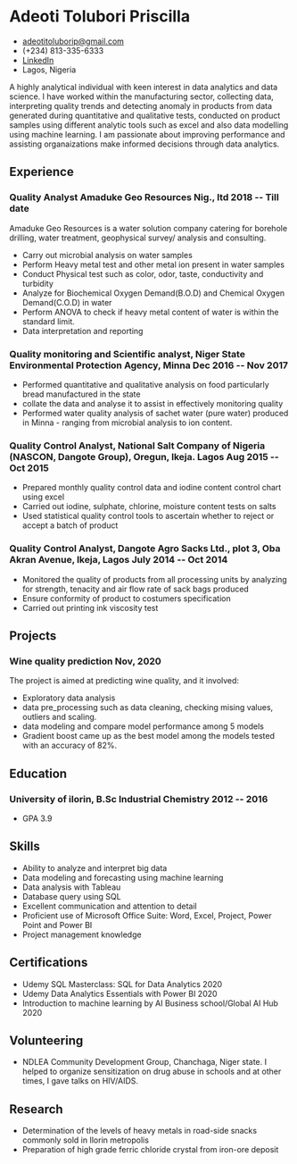 <!-- The (first) h1 will be used as the <title> of the HTML page -->
# Adeoti Tolubori Priscilla

<!-- The unordered list immediately after the h1 will be formatted on a single
line. It is intended to be used for contact details -->
- <adeotitoluborip@gmail.com>
- (+234) 813-335-6333
- [LinkedIn](http://www.linkedin.com/in/tolubori-adeoti-833a0713a)
- Lagos, Nigeria

<!-- The paragraph after the h1 and ul and before the first h2 is optional. It
is intended to be used for a short summary. -->
A highly analytical individual with keen interest in data analytics and data science. I have worked within the manufacturing sector, collecting data, interpreting quality trends and detecting anomaly in products from data generated during quantitative and qualitative tests, conducted on product samples using different analytic tools such as excel and also data modelling using machine learning. I am passionate about improving  performance and assisting organaizations make informed decisions through data analytics.

## Experience

<!-- You have to wrap the "left" and "right" half of these headings in spans by
hand -->
### <span>Quality Analyst Amaduke Geo Resources Nig., ltd</span> <span>2018 -- Till date</span>

Amaduke Geo Resources is a water solution company catering for borehole drilling, water treatment, geophysical survey/ analysis and consulting.

 - Carry out microbial analysis on water samples
 - Perform Heavy metal test and other metal ion present in water samples
 - Conduct Physical test such as color, odor, taste, conductivity and turbidity
 - Analyze for Biochemical Oxygen Demand(B.O.D) and Chemical Oxygen Demand(C.O.D) in water
 - Perform ANOVA to check if heavy metal content of water is within the standard limit.
 - Data interpretation and reporting 


### <span>Quality monitoring and Scientific analyst, Niger State Environmental Protection Agency, Minna </span> <span>Dec 2016 --  Nov 2017</span>

 - Performed quantitative and qualitative analysis on food particularly bread manufactured in the state
 - collate the data and analyse it to assist in effectively monitoring quality
 - Performed water quality analysis of sachet water (pure water) produced in Minna - ranging from microbial analysis to ion content. 

### <span>Quality Control Analyst, National Salt Company of Nigeria (NASCON, Dangote Group), Oregun, Ikeja. Lagos</span> <span>Aug 2015 -- Oct 2015</span>

 - Prepared monthly quality control data and iodine content control chart using excel
 - Carried out iodine, sulphate, chlorine, moisture content tests on salts
 - Used statistical quality control tools to ascertain whether to reject or accept a batch of product

### <span>Quality Control Analyst, Dangote Agro Sacks Ltd., plot 3, Oba Akran Avenue, Ikeja, Lagos</span> <span>July 2014 -- Oct 2014</span>

 - Monitored the quality of products from all processing units by analyzing for strength, tenacity and air flow rate of sack bags produced
 - Ensure conformity of product to costumers specification 
 - Carried out printing ink viscosity test

## Projects

### <span>Wine quality prediction</span> <span>Nov, 2020</span>

The project is aimed at predicting wine quality, and it involved:

   - Exploratory data analysis
   - data pre_processing such as data cleaning, checking mising values, outliers and scaling.
   - data modeling and compare model performance among 5 models
   - Gradient boost came up as the best model among the models tested with an accuracy of 82%.

## Education

### <span>University of ilorin, B.Sc Industrial Chemistry</span> <span>2012 -- 2016</span>

  - GPA 3.9
 
## Skills

 - Ability to analyze and interpret big data
 - Data modeling and forecasting using machine learning 
 - Data analysis with Tableau
 - Database query using SQL
 - Excellent communication and attention to detail
 - Proficient use of Microsoft Office Suite: Word, Excel, Project, Power Point and Power BI
 - Project management knowledge
 
## Certifications 

 - Udemy SQL Masterclass: SQL for Data Analytics </span> <span>2020</span>
 - Udemy Data Analytics Essentials with Power BI </span> <span>2020</span>
 - Introduction to machine learning by AI Business school/Global AI Hub</span> <span> 2020</span>
 
## Volunteering
 
 - NDLEA Community Development Group, Chanchaga, Niger state. I helped to organize sensitization on drug abuse in schools and at other times, I gave talks on HIV/AIDS. 

## Research 
 - Determination of the levels of heavy metals in road-side snacks commonly sold in Ilorin metropolis 
 - Preparation of high grade ferric chloride crystal from iron-ore deposit 
